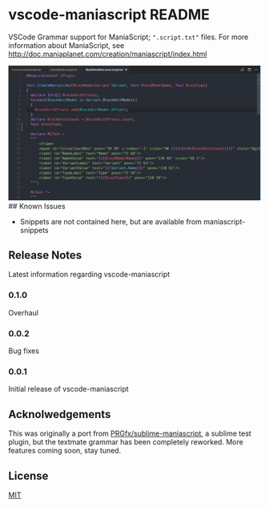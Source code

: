 # vscode-maniascript README

VSCode Grammar support for ManiaScript; `".script.txt"` files.
For more information about ManiaScript, see http://doc.maniaplanet.com/creation/maniascript/index.html

<center><img src="./screenshot.png"/></center>
## Known Issues

- Snippets are not contained here, but are available from maniascript-snippets

## Release Notes

Latest information regarding vscode-maniascript

### 0.1.0

Overhaul

### 0.0.2

Bug fixes

### 0.0.1

Initial release of vscode-maniascript

## Acknolwedgements

This was originally a port from [PRGfx/sublime-maniascript](https://github.com/PRGfx/sublime-maniascript), a sublime test plugin, but the textmate grammar has been completely reworked. More features coming soon, stay tuned.

## License

[MIT](./LICENSE)
